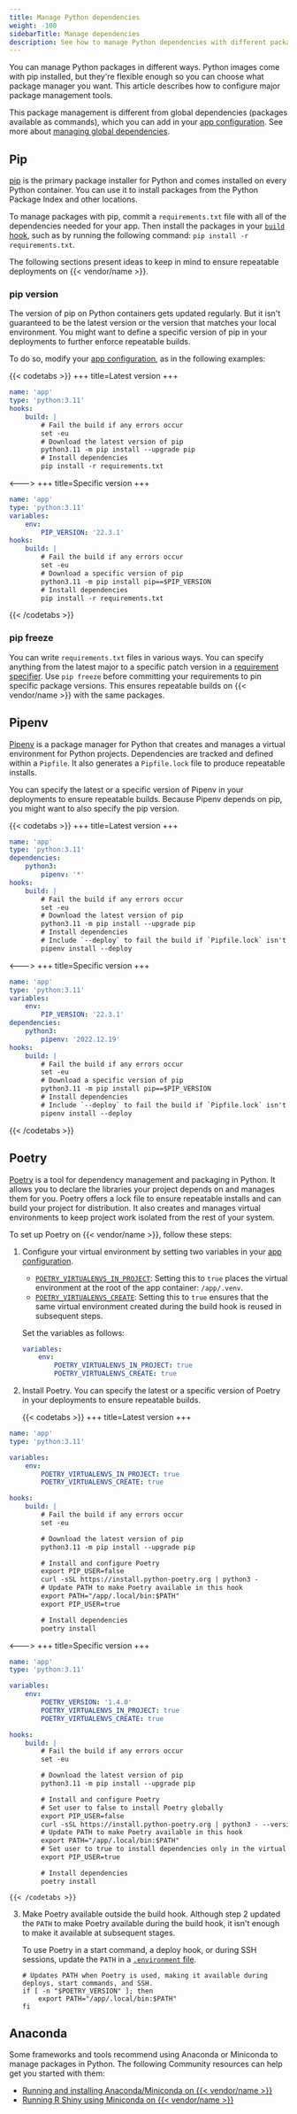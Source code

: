 ```yaml
---
title: Manage Python dependencies
weight: -100
sidebarTitle: Manage dependencies
description: See how to manage Python dependencies with different package managers.
---
```


You can manage Python packages in different ways.
Python images come with pip installed,
but they're flexible enough so you can choose what package manager you want.
This article describes how to configure major package management tools.

This package management is different from global dependencies (packages available as commands),
which you can add in your [app configuration](../../create-apps/_index.md).
See more about [managing global dependencies](./_index.md#package-management).

## Pip

[pip](https://pip.pypa.io/en/stable/) is the primary package installer for Python
and comes installed on every Python container.
You can use it to install packages from the Python Package Index and other locations.

To manage packages with pip,
commit a `requirements.txt` file with all of the dependencies needed for your app.
Then install the packages in your [`build` hook](../../create-apps/hooks/_index.md),
such as by running the following command: `pip install -r requirements.txt`.

The following sections present ideas to keep in mind to ensure repeatable deployments on {{< vendor/name >}}.

### pip version

The version of pip on Python containers gets updated regularly.
But it isn't guaranteed to be the latest version or the version that matches your local environment.
You might want to define a specific version of pip in your deployments to further enforce repeatable builds.

To do so, modify your [app configuration](../../create-apps/_index.md), as in the following examples:

{{< codetabs >}}
+++
title=Latest version
+++
```yaml {location=".platform.app.yaml"}
name: 'app'
type: 'python:3.11'
hooks:
    build: |
        # Fail the build if any errors occur
        set -eu
        # Download the latest version of pip
        python3.11 -m pip install --upgrade pip
        # Install dependencies
        pip install -r requirements.txt
```
<--->
+++
title=Specific version
+++
```yaml {location=".platform.app.yaml"}
name: 'app'
type: 'python:3.11'
variables:
    env:
        PIP_VERSION: '22.3.1'
hooks:
    build: |
        # Fail the build if any errors occur
        set -eu
        # Download a specific version of pip
        python3.11 -m pip install pip==$PIP_VERSION
        # Install dependencies
        pip install -r requirements.txt
```
{{< /codetabs >}}

### pip freeze

You can write `requirements.txt` files in various ways.
You can specify anything from the latest major to a specific patch version in a [requirement specifier](https://pip.pypa.io/en/stable/reference/requirement-specifiers/).
Use `pip freeze` before committing your requirements to pin specific package versions.
This ensures repeatable builds on {{< vendor/name >}} with the same packages.

## Pipenv

[Pipenv](https://pipenv.pypa.io/en/latest/) is a package manager for Python
that creates and manages a virtual environment for Python projects. 
Dependencies are tracked and defined within a `Pipfile`.
It also generates a `Pipfile.lock` file to produce repeatable installs.

You can specify the latest or a specific version of Pipenv
in your deployments to ensure repeatable builds.
Because Pipenv depends on pip, you might want to also specify the pip version.

{{< codetabs >}}
+++
title=Latest version
+++
```yaml {location=".platform.app.yaml"}
name: 'app'
type: 'python:3.11'
dependencies:
    python3:
        pipenv: '*'
hooks:
    build: |
        # Fail the build if any errors occur
        set -eu
        # Download the latest version of pip
        python3.11 -m pip install --upgrade pip
        # Install dependencies
        # Include `--deploy` to fail the build if `Pipfile.lock` isn't up to date
        pipenv install --deploy
```
<--->
+++
title=Specific version
+++
```yaml {location=".platform.app.yaml"}
name: 'app'
type: 'python:3.11'
variables:
    env:
        PIP_VERSION: '22.3.1'
dependencies:
    python3:
        pipenv: '2022.12.19'
hooks:
    build: |
        # Fail the build if any errors occur
        set -eu
        # Download a specific version of pip
        python3.11 -m pip install pip==$PIP_VERSION
        # Install dependencies
        # Include `--deploy` to fail the build if `Pipfile.lock` isn't up to date
        pipenv install --deploy
```
{{< /codetabs >}}

## Poetry

[Poetry](https://python-poetry.org/docs/) is a tool for dependency management and packaging in Python. 
It allows you to declare the libraries your project depends on and manages them for you. 
Poetry offers a lock file to ensure repeatable installs and can build your project for distribution.
It also creates and manages virtual environments to keep project work isolated from the rest of your system.

To set up Poetry on {{< vendor/name >}}, follow these steps:

1.  Configure your virtual environment by setting two variables in your [app configuration](../../create-apps/_index.md).

    - [`POETRY_VIRTUALENVS_IN_PROJECT`](https://python-poetry.org/docs/configuration/#virtualenvsin-project):
      Setting this to `true` places the virtual environment at the root of the app container: `/app/.venv`.
    - [`POETRY_VIRTUALENVS_CREATE`](https://python-poetry.org/docs/configuration/#virtualenvscreate):
      Setting this to `true` ensures that the same virtual environment created during the build hook is reused in subsequent steps. 

    Set the variables as follows:

    ```yaml {location=".platform.app.yaml"}
    variables:
        env:
            POETRY_VIRTUALENVS_IN_PROJECT: true
            POETRY_VIRTUALENVS_CREATE: true
    ```


2.  Install Poetry.
    You can specify the latest or a specific version of Poetry in your deployments to ensure repeatable builds.

    {{< codetabs >}}
+++
title=Latest version
+++
```yaml {location=".platform.app.yaml"}
name: 'app'
type: 'python:3.11'

variables:
    env:
        POETRY_VIRTUALENVS_IN_PROJECT: true
        POETRY_VIRTUALENVS_CREATE: true

hooks:
    build: |
        # Fail the build if any errors occur
        set -eu

        # Download the latest version of pip
        python3.11 -m pip install --upgrade pip

        # Install and configure Poetry
        export PIP_USER=false
        curl -sSL https://install.python-poetry.org | python3 -
        # Update PATH to make Poetry available in this hook
        export PATH="/app/.local/bin:$PATH"
        export PIP_USER=true

        # Install dependencies
        poetry install
```
<--->
+++
title=Specific version
+++
```yaml {location=".platform.app.yaml"}
name: 'app'
type: 'python:3.11'

variables:
    env:
        POETRY_VERSION: '1.4.0'
        POETRY_VIRTUALENVS_IN_PROJECT: true
        POETRY_VIRTUALENVS_CREATE: true

hooks:
    build: |
        # Fail the build if any errors occur
        set -eu

        # Download the latest version of pip
        python3.11 -m pip install --upgrade pip

        # Install and configure Poetry
        # Set user to false to install Poetry globally
        export PIP_USER=false
        curl -sSL https://install.python-poetry.org | python3 - --version $POETRY_VERSION
        # Update PATH to make Poetry available in this hook
        export PATH="/app/.local/bin:$PATH"
        # Set user to true to install dependencies only in the virtual environment
        export PIP_USER=true

        # Install dependencies
        poetry install
```
    {{< /codetabs >}}

3.  Make Poetry available outside the build hook.
    Although step 2 updated the `PATH` to make Poetry available during the build hook,
    it isn't enough to make it available at subsequent stages.

    To use Poetry in a start command, a deploy hook, or during SSH sessions,
    update the `PATH` in a [`.environment` file](../../development/variables/set-variables.md#set-variables-via-script).

    ```text {location=".environment"}
    # Updates PATH when Poetry is used, making it available during deploys, start commands, and SSH.
    if [ -n "$POETRY_VERSION" ]; then
        export PATH="/app/.local/bin:$PATH"
    fi
    ```

## Anaconda

Some frameworks and tools recommend using Anaconda or Miniconda to manage packages in Python. 
The following Community resources can help get you started with them:

- [Running and installing Anaconda/Miniconda on {{< vendor/name >}}](https://community.platform.sh/t/how-to-run-an-anaconda-miniconda-python-stack-on-platform-sh/230)
- [Running R Shiny using Miniconda on {{< vendor/name >}}](https://community.platform.sh/t/how-to-run-r-shiny-on-platform-sh/231)
